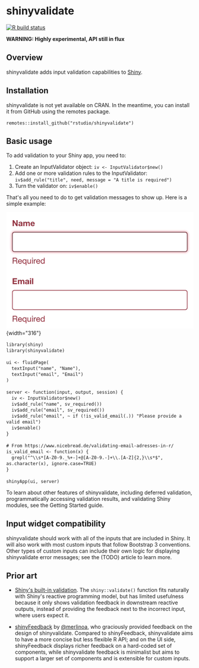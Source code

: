 # shinyvalidate

<!-- badges: start -->

[![R build status](https://github.com/jcheng5/shinyvalidate/workflows/R-CMD-check/badge.svg)](https://github.com/jcheng5/shinyvalidate/actions) <!-- badges: end -->

**WARNING: Highly experimental, API still in flux**

## Overview

shinyvalidate adds input validation capabilities to [Shiny](https://shiny.rstudio.com).

## Installation

shinyvalidate is not yet available on CRAN. In the meantime, you can install it from GitHub using the remotes package.

``` {.r}
remotes::install_github("rstudio/shinyvalidate")
```

## Basic usage

To add validation to your Shiny app, you need to:

1.  Create an InputValidator object: `iv <- InputValidator$new()`
2.  Add one or more validation rules to the InputValidator: `iv$add_rule("title", need, message = "A title is required")`
3.  Turn the validator on: `iv$enable()`

That's all you need to do to get validation messages to show up. Here is a simple example:

![Screencast of empty 'Name' and 'Email' fields showing error messages beneath them, and the user providing valid input that clears the errors](man/figures/demo.gif){width="316"}

``` {.r}
library(shiny)
library(shinyvalidate)

ui <- fluidPage(
  textInput("name", "Name"),
  textInput("email", "Email")
)

server <- function(input, output, session) {
  iv <- InputValidator$new()
  iv$add_rule("name", sv_required())
  iv$add_rule("email", sv_required())
  iv$add_rule("email", ~ if (!is_valid_email(.)) "Please provide a valid email")
  iv$enable()
}

# From https://www.nicebread.de/validating-email-adresses-in-r/
is_valid_email <- function(x) {
  grepl("^\\s*[A-Z0-9._%+-]+@[A-Z0-9.-]+\\.[A-Z]{2,}\\s*$", as.character(x), ignore.case=TRUE)
}

shinyApp(ui, server)
```

To learn about other features of shinyvalidate, including deferred validation, programmatically accessing validation results, and validating Shiny modules, see the Getting Started guide.

## Input widget compatibility

shinyvalidate should work with all of the inputs that are included in Shiny. It will also work with most custom inputs that follow Bootstrap 3 conventions. Other types of custom inputs can include their own logic for displaying shinyvalidate error messages; see the (TODO) article to learn more.

## Prior art

-   [Shiny's built-in validation](https://shiny.rstudio.com/articles/validation.html). The `shiny::validate()` function fits naturally with Shiny's reactive programming model, but has limited usefulness because it only shows validation feedback in downstream reactive outputs, instead of providing the feedback next to the incorrect input, where users expect it.

-   [shinyFeedback](https://github.com/merlinoa/shinyFeedback) by [@merlinoa](<https://github.com/merlinoa>), who graciously provided feedback on the design of shinyvalidate. Compared to shinyFeedback, shinyvalidate aims to have a more concise but less flexible R API; and on the UI side, shinyFeedback displays richer feedback on a hard-coded set of components, while shinyvalidate feedback is minimalist but aims to support a larger set of components and is extensible for custom inputs.
